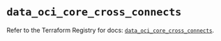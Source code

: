 # `data_oci_core_cross_connects`

Refer to the Terraform Registry for docs: [`data_oci_core_cross_connects`](https://registry.terraform.io/providers/oracle/oci/7.19.0/docs/data-sources/core_cross_connects).

